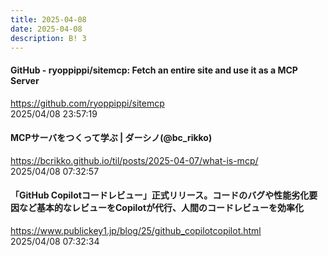 ```yaml
---
title: 2025-04-08
date: 2025-04-08
description: B! 3
---
```


#### GitHub - ryoppippi/sitemcp: Fetch an entire site and use it as a MCP Server
https://github.com/ryoppippi/sitemcp<br>
2025/04/08 23:57:19<br>


#### MCPサーバをつくって学ぶ | ダーシノ(@bc_rikko)
https://bcrikko.github.io/til/posts/2025-04-07/what-is-mcp/<br>
2025/04/08 07:32:57<br>


#### 「GitHub Copilotコードレビュー」正式リリース。コードのバグや性能劣化要因など基本的なレビューをCopilotが代行、人間のコードレビューを効率化
https://www.publickey1.jp/blog/25/github_copilotcopilot.html<br>
2025/04/08 07:32:34<br>


